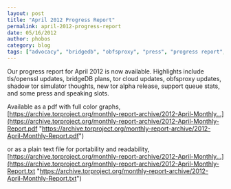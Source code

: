```yaml
---
layout: post
title: "April 2012 Progress Report"
permalink: april-2012-progress-report
date: 05/16/2012
author: phobos
category: blog
tags: ["advocacy", "bridgedb", "obfsproxy", "press", "progress report", "shadow", "tails releases", "tor alpha release", "tor simulator", "volunteer support"]
---
```


Our progress report for April 2012 is now available. Highlights include tls/openssl updates, bridgeDB plans, tor cloud updates, obfsproxy updates, shadow tor simulator thoughts, new tor alpha release, support queue stats, and some press and speaking slots.

Available as a pdf with full color graphs, [https://archive.torproject.org/monthly-report-archive/2012-April-Monthly...](https://archive.torproject.org/monthly-report-archive/2012-April-Monthly-Report.pdf "https://archive.torproject.org/monthly-report-archive/2012-April-Monthly-Report.pdf")

or as a plain text file for portability and readability, [https://archive.torproject.org/monthly-report-archive/2012-April-Monthly...](https://archive.torproject.org/monthly-report-archive/2012-April-Monthly-Report.txt "https://archive.torproject.org/monthly-report-archive/2012-April-Monthly-Report.txt")

